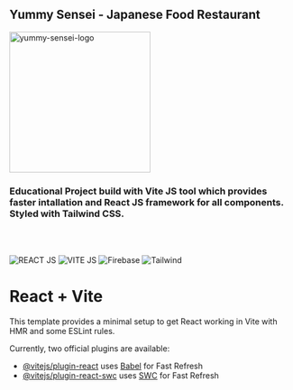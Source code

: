 <section class="flex flex-direction-column justify-content-center">
  <h1>Yummy Sensei - Japanese Food Restaurant</h1>
  <img class="align-items-center" width="250" alt="yummy-sensei-logo" src="https://github.com/irenepintor/yummy-sensei/assets/103829940/7b9ad1e9-3bac-4b4e-92b0-71e232accdec">
  <h3>Educational Project build with Vite JS tool which provides faster intallation and React JS framework for all components. Styled with Tailwind CSS.</h3>
  <br>
  <br>
</section>


   ![REACT JS](https://img.shields.io/badge/react-%2320232a.svg?style=for-the-badge&logo=react&logoColor=%2361DAFB")
   ![VITE JS](https://img.shields.io/badge/vite-%2320232a.svg?style=for-the-badge&logo=vite&logoColor=%2361DAFB")
   ![Firebase](https://img.shields.io/badge/firebase-%2320232a.svg?style=for-the-badge&logo=vite&logoColor=%2361DAFB")
   ![Tailwind](https://img.shields.io/badge/Tailwind_CSS-38B2AC?style=for-the-badge&logo=tailwind-css&logoColor=white)


# React + Vite

This template provides a minimal setup to get React working in Vite with HMR and some ESLint rules.

Currently, two official plugins are available:

- [@vitejs/plugin-react](https://github.com/vitejs/vite-plugin-react/blob/main/packages/plugin-react/README.md) uses [Babel](https://babeljs.io/) for Fast Refresh
- [@vitejs/plugin-react-swc](https://github.com/vitejs/vite-plugin-react-swc) uses [SWC](https://swc.rs/) for Fast Refresh
